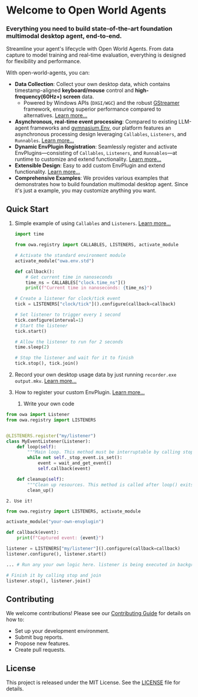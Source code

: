 # Welcome to Open World Agents

### Everything you need to build state-of-the-art foundation multimodal desktop agent, end-to-end.

Streamline your agent's lifecycle with Open World Agents. From data capture to model training and real-time evaluation, everything is designed for flexibility and performance.

With open-world-agents, you can:

- **Data Collection**: Collect your own desktop data, which contains timestamp-aligned **keyboard/mouse** control and **high-frequency(60Hz+) screen** data.
    - Powered by Windows APIs (`DXGI/WGC`) and the robust [GStreamer](https://gstreamer.freedesktop.org/) framework, ensuring superior performance compared to alternatives. [Learn more...](recorder/why.md)
- **Asynchronous, real-time event processing**: Compared to existing LLM-agent frameworks and [gymnasium.Env](https://gymnasium.farama.org/api/env/), our platform features an asynchronous processing design leveraging `Callables`, `Listeners`, and `Runnables`. [Learn more...](env/architecture.md)
- **Dynamic EnvPlugin Registration**: Seamlessly register and activate EnvPlugins—consisting of `Callables`, `Listeners`, and `Runnables`—at runtime to customize and extend functionality. [Learn more...](env/install_and_usage.md)
- **Extensible Design**: Easy to add custom EnvPlugin and extend functionality. [Learn more...](env/custom_plugins.md)
- **Comprehensive Examples**: We provides various examples that demonstrates how to build foundation multimodal desktop agent. Since it's just a example, you may customize anything you want.
<!-- - **Cross-Platform**: Works on Windows and macOS. -->

## Quick Start

1. Simple example of using `Callables` and `Listeners`. [Learn more...](env)
    ```python
    import time

    from owa.registry import CALLABLES, LISTENERS, activate_module

    # Activate the standard environment module
    activate_module("owa.env.std")

    def callback():
        # Get current time in nanoseconds
        time_ns = CALLABLES["clock.time_ns"]()
        print(f"Current time in nanoseconds: {time_ns}")

    # Create a listener for clock/tick event
    tick = LISTENERS["clock/tick"]().configure(callback=callback)

    # Set listener to trigger every 1 second
    tick.configure(interval=1)
    # Start the listener
    tick.start()

    # Allow the listener to run for 2 seconds
    time.sleep(2)

    # Stop the listener and wait for it to finish
    tick.stop(), tick.join()
    ```

2. Record your own desktop usage data by just running `recorder.exe output.mkv`. [Learn more...](recorder/install_and_usage.md)


3. How to register your custom EnvPlugin. [Learn more...](env/custom_plugins.md)
    1. Write your own code
```python
from owa import Listener
from owa.registry import LISTENERS


@LISTENERS.register("my/listener")
class MyEventListener(Listener):
    def loop(self):
        """Main loop. This method must be interruptable by calling stop(), which sets the self._stop_event."""
        while not self._stop_event.is_set():
            event = wait_and_get_event()
            self.callback(event)

    def cleanup(self):
        """Clean up resources. This method is called after loop() exits."""
        clean_up()
```
    2. Use it!
```python
from owa.registry import LISTENERS, activate_module

activate_module("your-own-envplugin")

def callback(event):
    print(f"Captured event: {event}")

listener = LISTENERS["my/listener"]().configure(callback=callback)
listener.configure(), listener.start()

... # Run any your own logic here. listener is being executed in background as thread(ListenerThread) or process(ListenerProcess).

# Finish it by calling stop and join
listener.stop(), listener.join()
```

<!-- TODO: add agent training lifecycle example -->

## Contributing

We welcome contributions! Please see our [Contributing Guide](contributing.md) for details on how to:

- Set up your development environment.
- Submit bug reports.
- Propose new features.
- Create pull requests.

## License

This project is released under the MIT License. See the [LICENSE](https://github.com/open-world-agents/open-world-agents/blob/main/LICENSE) file for details.
